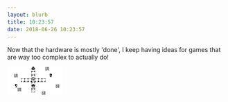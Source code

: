 ```yaml
---
layout: blurb
title: 10:23:57
date: 2018-06-26 10:23:57
---
```

Now that the hardware is mostly 'done', I keep having ideas for games that are way too complex to actually do!

![DojoMaster](https://github.com/MalphasWats/DojoMaster/raw/master/concept.png)

